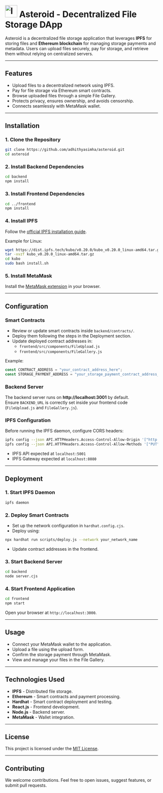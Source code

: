 # <img src="https://github.com/user-attachments/assets/fca3c7ac-9e1f-42d4-9b1d-97333972615e" alt="logo" width="40"/> Asteroid - Decentralized File Storage DApp


Asteroid is a decentralized file storage application that leverages **IPFS** for storing files and **Ethereum blockchain** for managing storage payments and metadata. Users can upload files securely, pay for storage, and retrieve them without relying on centralized servers.

---


## Features
- Upload files to a decentralized network using IPFS.
- Pay for file storage via Ethereum smart contracts.
- Browse uploaded files through a simple File Gallery.
- Protects privacy, ensures ownership, and avoids censorship.
- Connects seamlessly with MetaMask wallet.

---

## Installation

### 1. Clone the Repository
```bash
git clone https://github.com/adhithyasimha/asteroid.git
cd asteroid
```

### 2. Install Backend Dependencies
```bash
cd backend
npm install
```

### 3. Install Frontend Dependencies
```bash
cd ../frontend
npm install
```

### 4. Install IPFS
Follow the [official IPFS installation guide](https://docs.ipfs.tech/install/).

Example for Linux:
```bash
wget https://dist.ipfs.tech/kubo/v0.20.0/kubo_v0.20.0_linux-amd64.tar.gz
tar -xvzf kubo_v0.20.0_linux-amd64.tar.gz
cd kubo
sudo bash install.sh
```

### 5. Install MetaMask
Install the [MetaMask extension](https://metamask.io/) in your browser.

---

## Configuration

### Smart Contracts
- Review or update smart contracts inside `backend/contracts/`.
- Deploy them following the steps in the Deployment section.
- Update deployed contract addresses in:
  - `frontend/src/components/FileUpload.js`
  - `frontend/src/components/FileGallery.js`

Example:
```javascript
const CONTRACT_ADDRESS = "your_contract_address_here";
const STORAGE_PAYMENT_ADDRESS = "your_storage_payment_contract_address_here";
```

### Backend Server
The backend server runs on **http://localhost:3001** by default.  
Ensure `BACKEND_URL` is correctly set inside your frontend code (`FileUpload.js` and `FileGallery.js`).

### IPFS Configuration
Before running the IPFS daemon, configure CORS headers:
```bash
ipfs config --json API.HTTPHeaders.Access-Control-Allow-Origin '["http://localhost:3000", "http://127.0.0.1:5001"]'
ipfs config --json API.HTTPHeaders.Access-Control-Allow-Methods '["PUT", "POST", "GET"]'
```
- IPFS API expected at `localhost:5001`
- IPFS Gateway expected at `localhost:8080`

---

## Deployment

### 1. Start IPFS Daemon
```bash
ipfs daemon
```

### 2. Deploy Smart Contracts
- Set up the network configuration in `hardhat.config.cjs`.
- Deploy using:
```bash
npx hardhat run scripts/deploy.js --network your_network_name
```
- Update contract addresses in the frontend.

### 3. Start Backend Server
```bash
cd backend
node server.cjs
```

### 4. Start Frontend Application
```bash
cd frontend
npm start
```

Open your browser at `http://localhost:3000`.

---

## Usage

- Connect your MetaMask wallet to the application.
- Upload a file using the upload form.
- Confirm the storage payment through MetaMask.
- View and manage your files in the File Gallery.

---

## Technologies Used
- **IPFS** - Distributed file storage.
- **Ethereum** - Smart contracts and payment processing.
- **Hardhat** - Smart contract deployment and testing.
- **React.js** - Frontend development.
- **Node.js** - Backend server.
- **MetaMask** - Wallet integration.

---

## License
This project is licensed under the [MIT License](LICENSE).

---

## Contributing
We welcome contributions. Feel free to open issues, suggest features, or submit pull requests.
